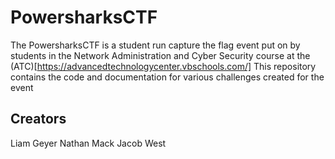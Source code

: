 # PowersharksCTF

The PowersharksCTF is a student run capture the flag event put on by students in the Network Administration and Cyber Security course at the (ATC)[https://advancedtechnologycenter.vbschools.com/]
This repository contains the code and documentation for various challenges created for the event

## Creators
Liam Geyer
Nathan Mack
Jacob West
